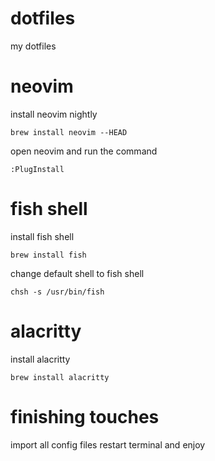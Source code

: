 # dotfiles
my dotfiles

# neovim
install neovim nightly
```
brew install neovim --HEAD
```
open neovim and run the command
```
:PlugInstall
```
# fish shell
install fish shell
```
brew install fish
```
change default shell to fish shell
```
chsh -s /usr/bin/fish
```
# alacritty
install alacritty
```
brew install alacritty
```

# finishing touches
import all config files
restart terminal and enjoy
